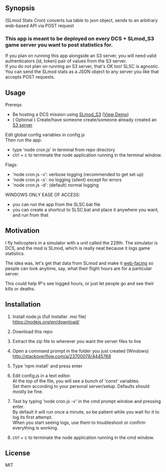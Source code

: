 ## Synopsis

(SLmod Stats Cron) converts lua table to json object, sends to an arbitrary web-based API via POST request

### This app is meant to be deployed on every DCS + SLmod_S3 game server you want to post statistics for.
If you plan on running this app alongside an S3 server, you will need valid authenticators (id, token) pair of values from the S3 server.<br/>
If you do not plan on running an S3 server, that's OK too!  SLSC is agnostic.  You can send the SLmod stats as a JSON object to any server you like that accepts POST requests.

## Usage

Prereqs:
- Be hosting a DCS mission using [SLmod_S3](https://github.com/Bango1999/SLmod_S3) ([View Demo](http://1stcav.servegame.com:229/))
- ( Optional ) Create/have someone create/someone already created an [S3 server](https://github.com/Bango1999/S3)


Edit global config variables in config.js<br />
Then run the app:
- type 'node cron.js' in terminal from repo directory
- ctrl + c to terminate the node application running in the terminal window.

Flags:
- 'node cron.js -v': verbose logging (recommended to get set up)
- 'node cron.js -s': no logging (silent) except for errors
- 'node cron.js -d': (default) normal logging

WINDOWS ONLY EASE OF ACCESS:
- you can run the app from the SLSC.bat file
- you can create a shortcut to SLSC.bat and place it anywhere you want, and run from that

## Motivation

I fly helicopters in a simulator with a unit called the 229th. The simulator is DCS, and the mod is SLmod, which is really neat because it logs game statistics.

The idea was, let's get that data from SLmod and make it [web-facing](http://1stcav.servegame.com:229/) so people can look anytime, say, what their flight hours are for a particular server.

This could help IP's see logged hours, or just let people go and see their kills or deaths.

## Installation

1) Install node.js (full installer .msi file)<br />
   https://nodejs.org/en/download/

2) Download this repo

3) Extract the zip file to wherever you want the server files to live

4) Open a command prompt in the folder you just created (Windows)<br />
   http://stackoverflow.com/a/23700078/4445768

5) Type 'npm install' and press enter

6) Edit config.js in a text editor.<br />
   At the top of the file, you will see a bunch of 'const' variables.<br />
   Set them according to your personal server/setup. Defaults should mostly be fine.

7) Test by typing 'node cron.js -v' in the cmd prompt window and pressing enter.<br />
   By default it will run once a minute, so be patient while you wait for it to log its first attempt.<br />
   When you start seeing logs, use them to troubleshoot or confirm everything is working.

8) ctrl + c to terminate the node application running in the cmd window.


## License

MIT
